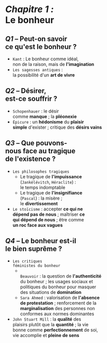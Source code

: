 # _Chapitre 1 :<br>_ Le bonheur

## _Q1_ – Peut-on savoir <br>ce qu'est le bonheur ?
- `Kant` : Le bonheur comme idéal,<br> non de la raison, mais de **l'imagination**
- `Les sagesses antiques` : <br>la possibilité d'un **art de vivre**

## _Q2_ – Désirer, <br>est-ce souffrir ?

- `Schopenhauer` : le désir <br>comme **manque** ; la **pléonexie**
- `Épicure` : un **hédonisme** du **plaisir<br> simple** d'exister ; critique des **désirs vains**

## _Q3_ – Que pouvons-<br>nous face au tragique<br> de l'existence ?

- `Les philosophes tragiques`
	- Le tragique de **l'impuissance**<br> (`Jankélévitch`, `Héraclite`) :<br> le temps indomptable
	- Le tragique de **l'insignifiance**<br> (`Pascal`) : la misère ;<br> le **divertissement**
- `Le stoïcisme` : accepter **ce qui ne<br> dépend pas de nous** ; maîtriser **ce <br>qui dépend de nous** ; être comme <br>**un roc face aux vagues**


## _Q4_ – Le bonheur est-il<br> le bien suprême ?

- `Les critiques`<br>`féministes du bonheur`
	- <br>`Beauvoir` : la question de **l'authenticité**<br> du bonheur ; les usages sociaux et<br> politiques du bonheur pour masquer<br> des situations de **domination**
	- `Sara Ahmed` : valorisation de **l'absence<br> de protestation** ; renforcement de la <br>**marginalisation** des personnes non <br>conformes aux normes dominantes
- `John Stuart Mill` : la **qualité** des  <br>plaisirs plutôt que la **quantité** ; la vie <br>bonne  comme **perfectionnement** de soi, <br>vie accomplie et **pleine de sens**